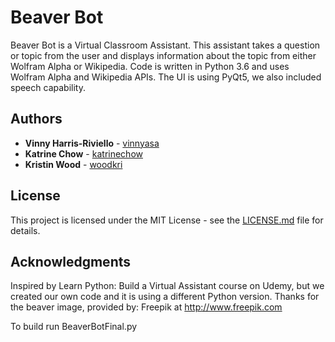 # Beaver Bot
Beaver Bot is a Virtual Classroom Assistant. This assistant takes a question or topic from the user and displays information about the topic from either Wolfram Alpha or Wikipedia.
Code is written in Python 3.6 and uses Wolfram Alpha and Wikipedia APIs. The UI is using PyQt5, we also included speech capability.

## Authors

* **Vinny Harris-Riviello** - [vinnyasa](https://github.com/vinnyasa)
* **Katrine Chow** - [katrinechow](https://github.com/katrinechow)
* **Kristin Wood** - [woodkri](https://github.com/woodkri)

## License

This project is licensed under the MIT License - see the [LICENSE.md](LICENSE.md) file for details.

## Acknowledgments

Inspired by Learn Python: Build a Virtual Assistant course on Udemy, but we created our own code and it is using a different Python version.
Thanks for the beaver image, provided by: Freepik at http://www.freepik.com

To build run BeaverBotFinal.py

